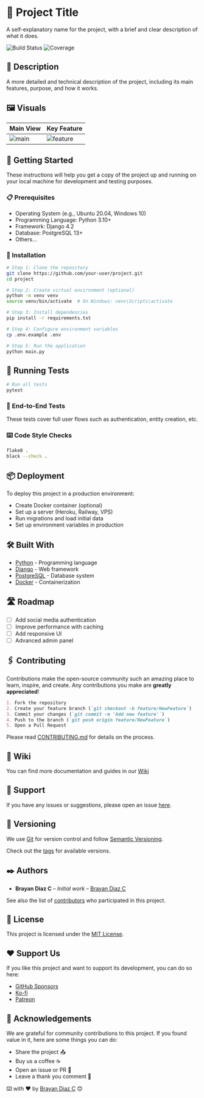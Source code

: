# 📌 Project Title

A self-explanatory name for the project, with a brief and clear description of what it does.

![Build Status](https://img.shields.io/badge/build-passing-brightgreen)
![Coverage](https://img.shields.io/badge/coverage-95%25-blue)

## 🧠 Description

A more detailed and technical description of the project, including its main features, purpose, and how it works.

## 🖼️ Visuals

| Main View             | Key Feature                 |
| --------------------- | --------------------------- |
| ![main](img/main.png) | ![feature](img/feature.gif) |

## 🚀 Getting Started

These instructions will help you get a copy of the project up and running on your local machine for development and testing purposes.

### 📋 Prerequisites

- Operating System (e.g., Ubuntu 20.04, Windows 10)
- Programming Language: Python 3.10+
- Framework: Django 4.2
- Database: PostgreSQL 13+
- Others...

### 🔧 Installation

```bash
# Step 1: Clone the repository
git clone https://github.com/your-user/project.git
cd project

# Step 2: Create virtual environment (optional)
python -m venv venv
source venv/bin/activate  # On Windows: venv\Scripts\activate

# Step 3: Install dependencies
pip install -r requirements.txt

# Step 4: Configure environment variables
cp .env.example .env

# Step 5: Run the application
python main.py
```

## 🧪 Running Tests

```bash
# Run all tests
pytest
```

### 🔄 End-to-End Tests

These tests cover full user flows such as authentication, entity creation, etc.

### ⌨️ Code Style Checks

```bash
flake8 .
black --check .
```

## 📦 Deployment

To deploy this project in a production environment:

- Create Docker container (optional)
- Set up a server (Heroku, Railway, VPS)
- Run migrations and load initial data
- Set up environment variables in production

## 🛠️ Built With

- [Python](https://www.python.org/) - Programming language
- [Django](https://www.djangoproject.com/) - Web framework
- [PostgreSQL](https://www.postgresql.org/) - Database system
- [Docker](https://www.docker.com/) - Containerization

## 🛣️ Roadmap

- [ ] Add social media authentication
- [ ] Improve performance with caching
- [ ] Add responsive UI
- [ ] Advanced admin panel

## 🖇️ Contributing

Contributions make the open-source community such an amazing place to learn, inspire, and create. Any contributions you make are **greatly appreciated**!

```md
1. Fork the repository
2. Create your feature branch (`git checkout -b feature/NewFeature`)
3. Commit your changes (`git commit -m 'Add new feature'`)
4. Push to the branch (`git push origin feature/NewFeature`)
5. Open a Pull Request
```

Please read [CONTRIBUTING.md](.github/CONTRIBUTING.md) for details on the process.

## 📖 Wiki

You can find more documentation and guides in our [Wiki](https://github.com/your/project/wiki)

## 🛟 Support

If you have any issues or suggestions, please open an issue [here](https://github.com/your/project/issues).

## 📌 Versioning

We use [Git](https://git-scm.com) for version control and follow [Semantic Versioning](https://semver.org/).

Check out the [tags](https://github.com/your/project/tags) for available versions.

## ✒️ Authors

- **Brayan Diaz C** – _Initial work_ – [Brayan Diaz C](https://github.com/brayandiazc)

See also the list of [contributors](https://github.com/your/project/contributors) who participated in this project.

## 📄 License

This project is licensed under the [MIT License](LICENSE.md).

## ❤️ Support Us

If you like this project and want to support its development, you can do so here:

- [GitHub Sponsors](https://github.com/sponsors/brayandiazc)
- [Ko-fi](https://ko-fi.com/brayandiazc)
- [Patreon](https://patreon.com/brayandiazc)

## 🎁 Acknowledgements

We are grateful for community contributions to this project. If you found value in it, here are some things you can do:

- Share the project 📤
- Buy us a coffee ☕
- Open an issue or PR 🙌
- Leave a thank you comment 💬

⌨️ with ❤️ by [Brayan Diaz C](https://github.com/brayandiazc) 😊
